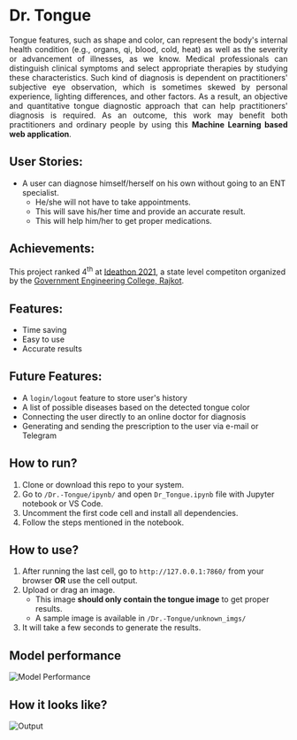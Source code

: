 # Dr. Tongue
<div style="text-align: justify">
Tongue features, such as shape and color, can represent the body's internal health condition (e.g., organs, qi, blood, cold, heat) as well as the severity or advancement of illnesses, as we know. Medical professionals can distinguish clinical symptoms and select appropriate therapies by studying these characteristics. Such kind of diagnosis is dependent on practitioners' subjective eye observation, which is sometimes skewed by personal experience, lighting differences, and other factors. As a result, an objective and quantitative tongue diagnostic approach that can help practitioners' diagnosis is required. As an outcome, this work may benefit both practitioners and ordinary people by using this <b>Machine Learning based web application</b>.
</div>


## User Stories:

- A user can diagnose himself/herself on his own without going to an ENT specialist.
  - He/she will not have to take appointments.
  - This will save his/her time and provide an accurate result.
  - This will help him/her to get proper medications.

## Achievements:

This project ranked 4<sup>th</sup> at [Ideathon 2021](https://sites.google.com/gecrajkot.ac.in/ideathon-2020/), a state level competiton organized by the [Government Engineering College, Rajkot](http://www.gecrj.cteguj.in/).


## Features:

- Time saving
- Easy to use
- Accurate results


## Future Features:

- A `login/logout` feature to store user's history
- A list of possible diseases based on the detected tongue color
- Connecting the user directly to an online doctor for diagnosis
- Generating and sending the prescription to the user via e-mail or Telegram


## How to run?

1. Clone or download this repo to your system.
2. Go to `/Dr.-Tongue/ipynb/` and open `Dr_Tongue.ipynb` file with Jupyter notebook or VS Code.
3. Uncomment the first code cell and install all dependencies.
4. Follow the steps mentioned in the notebook.


## How to use?

1. After running the last cell, go to `http://127.0.0.1:7860/` from your browser **OR** use the cell output.
2. Upload or drag an image.
    - This image **should only contain the tongue image** to get proper results.
    - A sample image is available in `/Dr.-Tongue/unknown_imgs/`
3. It will take a few seconds to generate the results.


## Model performance

![Model Performance](https://github.com/HarshShroff/Dr_Tongue/blob/master/Performance.png?raw=true)


## How it looks like?

![Output](https://github.com/HarshShroff/Dr_Tongue/blob/master/Appearance.png?raw=true)
